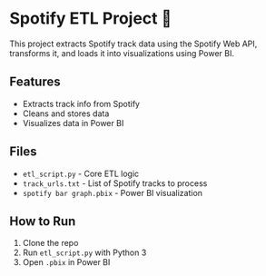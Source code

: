 
# Spotify ETL Project 🎵

This project extracts Spotify track data using the Spotify Web API, transforms it, and loads it into visualizations using Power BI.

## Features
- Extracts track info from Spotify
- Cleans and stores data
- Visualizes data in Power BI

## Files
- `etl_script.py` - Core ETL logic
- `track_urls.txt` - List of Spotify tracks to process
- `spotify bar graph.pbix` - Power BI visualization

## How to Run
1. Clone the repo
2. Run `etl_script.py` with Python 3
3. Open `.pbix` in Power BI
